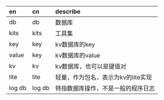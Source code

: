 | en     | cn     | describe             |
|:-------|:-------|:---------------------|
| db     | db     | 数据库                  |
| kits   | kits   | 工具集                  |
| key    | key    | kv数据库的key            |
| value  | key    | kv数据库的value          |
| kv     | kv     | kv数据库，也可以是键值对        |
| lite   | lite   | 轻量，作为包名，表示为kv的lite实现 |
| log db | log db | 特指数据库操作，不是一般的程序日志    |

